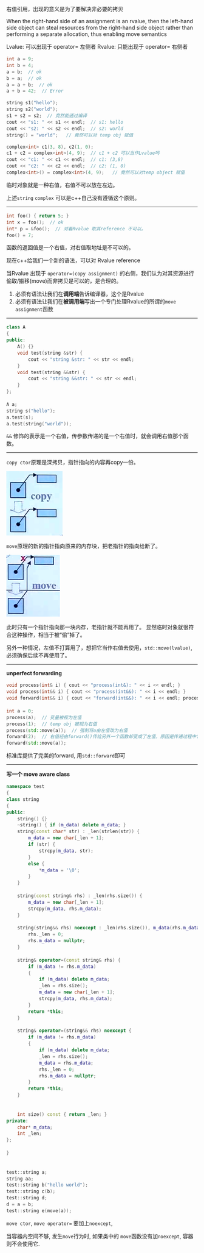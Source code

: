 

右值引用，出现的意义是为了要解决非必要的拷贝

When the right-hand side of an assignment is an rvalue, then the left-hand side object can steal resources from the right-hand side object rather than performing a separate allocation, thus enabling move semantics

Lvalue: 可以出现于 operator= 左侧者
Rvalue: 只能出现于 operator= 右侧者

```cpp
int a = 9;
int b = 4;
a = b;  // ok
b = a;  // ok
a = a + b;  // ok
a + b = 42;  // Error 
```

```cpp
string s1("hello");
string s2("world");
s1 + s2 = s2;  // 竟然能通过编译
cout << "s1: " << s1 << endl;  // s1: hello
cout << "s2: " << s2 << endl;  // s2: world
string() = "world";   // 竟然可以对 temp obj 赋值
```

```cpp
complex<int> c1(3, 8), c2(1, 0);
c1 + c2 = complex<int>(4, 9);  // c1 + c2 可以当作Lvalue吗
cout << "c1: " << c1 << endl;  // c1: (3,8)
cout << "c2: " << c2 << endl;  // c2: (1, 0)
complex<int>() = complex<int>(4, 9);   // 竟然可以对temp object 赋值
```

临时对象就是一种右值，右值不可以放在左边。

上述`string` `complex` 可以是c++自己没有遵循这个原则。

------------------------------------------------------
```cpp
int foo() { return 5; }
int x = foo();  // ok
int* p = &foo();  // 对着Rvalue 取其reference 不可以。
foo() = 7;
```

函数的返回值是一个右值，对右值取地址是不可以的。

现在c++给我们一个新的语法，可以对 Rvalue reference

当Rvalue 出现于 `operator=(copy assignment)` 的右侧，我们认为对其资源进行偷取/搬移(move)而非拷贝是可以的，是合理的。

1. 必须有语法让我们在**调用端**告诉编译器，这个是Rvalue
2. 必须有语法让我们在**被调用端**写出一个专门处理Rvalue的所谓的`move assignment`函数

-----------------------------------------------------
```cpp
class A
{
public:
    A() {}
    void test(string &str) {
        cout << "string &str: " << str << endl;
    }
    void test(string &&str) {
        cout << "string &&str: " << str << endl;
    }
};

A a;
string s("hello");
a.test(s);
a.test(string("world"));
```

`&&` 修饰的表示是一个右值，传参数传递的是一个右值时，就会调用右值那个函数。

----------------------------------------------------------

`copy ctor`原理是深拷贝，指针指向的内容再copy一份。

<img src="../images/deep_copy.png">

`move`原理的新的指针指向原来的内存块，把老指针的指向给断了。

<img src="../images/move_copy.png">

此时只有一个指针指向那一块内存，老指针就不能再用了。 显然临时对象就很符合这种操作，相当于被“偷”掉了。


另外一种情况，左值不打算用了，想把它当作右值去使用，`std::move(lvalue)`, 必须确保后续不再使用了。


------------------------------------------------------

**unperfect forwarding**

```cpp
void process(int& i) { cout << "process(int&): " << i << endl; }
void process(int&& i) { cout << "process(int&&): " << i << endl; }
void forward(int&& i) { cout << "forward(int&&): " << i << endl; process(i); }

int a = 0;
process(a);  // 变量被视为左值
process(1);  // temp obj 被视为右值
process(std::move(a));  // 强制将a由左值改为右值
forward(2);  // 右值经由forward()传给另外一个函数却变成了左值，原因是传递过程中它变成了一个 name object
forward(std::move(a));
```

标准库提供了完美的forward, 用`std::forward`即可

----------------------------------------------------------------
**写一个 move aware class**

```cpp
namespace test
{
class string
{
public:
    string() {}
    ~string() { if (m_data) delete m_data; }
    string(const char* str) : _len(strlen(str)) {
        m_data = new char[_len + 1];
        if (str) {
            strcpy(m_data, str);
        }
        else {
            *m_data = '\0';
        }
    }

    string(const string& rhs) : _len(rhs.size()) {
        m_data = new char[_len + 1];
        strcpy(m_data, rhs.m_data);
    }

    string(string&& rhs) noexcept : _len(rhs.size()), m_data(rhs.m_data) {
        rhs._len = 0;
        rhs.m_data = nullptr;
    }

    string& operator=(const string& rhs) {
        if (m_data != rhs.m_data)
        {
            if (m_data) delete m_data;
            _len = rhs.size();
            m_data = new char[_len + 1];
            strcpy(m_data, rhs.m_data);
        }
        return *this;
    }

    string& operator=(string&& rhs) noexcept {
        if (m_data != rhs.m_data)
        {
            if (m_data) delete m_data;
            _len = rhs.size();
            m_data = rhs.m_data;
            rhs._len = 0;
            rhs.m_data = nullptr;
        }
        return *this;
    }


    int size() const { return _len; }
private:
    char* m_data;
    int _len;
};

}


test::string a;
string aa;
test::string b("hello world");
test::string c(b);
test::string d;
d = a = b;
test::string e(move(a));
```

`move ctor`, `move operator=` 要加上`noexcept`, 

当容器内空间不够, 发生`move`行为时, 如果类中的 `move`函数没有加`noexcept`, 容器则不会使用它.



